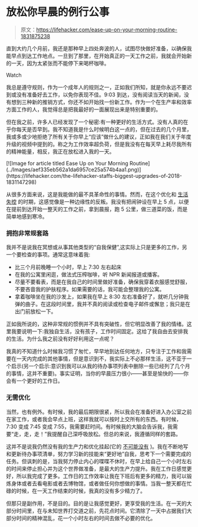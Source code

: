 # 放松你早晨的例行公事

> 原文：<https://lifehacker.com/ease-up-on-your-morning-routine-1831875238>

直到大约几个月前，我还是那种早上四处奔波的人，试图尽快做好准备，以确保我能早点到达工作地点。一旦到了那里，在开始真正的一天工作之前，我就会开始新的一天，因为太紧张而不能停下来喝杯咖啡。

Watch

我总是遵守规则，作为一个成年人的规则之一，正如我们所知，就是你永远不要迟到或没有准备好去工作，以免你表现不佳。9:03 到达，没有阅读当天的新闻，没有想到三种新的推销方式，你还不如开始找一份新工作。作为一个在生产率和效率方面工作的人，我觉得总是把我最好的一面展现出来是特别重要的。

但在我之前，许多人已经发现了一个秘密:有一种更好的生活方式。没有人真的在乎你每天是否早到。我不知道我是什么时候明白这一点的，但在过去的几个月里，我或多或少地拒绝了所有关于你早上“应该”做什么的建议，正如我在我们关于年度 升级的视频中提到的。称之为工作效率超负荷，但是我没有在每天早上耗尽我所有的精神能量，相反，我正在放松进入我的一天。

<aside data-commerce-source="inset" class="sc-16a0mhj-2 gAjHzr">[![Image for article titled Ease Up on Your Morning Routine](../Images/aef335eb562a1da6957ce25a574b4aa1.png)](https://lifehacker.com/the-lifehacker-staffs-biggest-upgrades-of-2018-1831147298)</aside>

从很多方面来说，这是我能做的最不具革命性的事情。然而，在这个优化和 [生活失控](https://lifehacker.com/these-coca-cola-hacks-are-as-pointless-as-they-are-ente-1827480241) 的时期，这感觉像是一种边缘性的反叛。我没有把闹钟设在早上 5 点，以便在提前到达开始一整天的工作之前，拿到晨报，跑 5 公里，做三道菜的饭，而是简单地感到寒冷。

### **拥抱非常规套路**

我并不是说我在冥想或从事其他类型的“自我保健”,这实际上只是更多的工作，另一个要检查的事项。通常这意味着我:

*   比三个月前晚睡一个小时，早上 7:30 左右起床
*   在我的公寓里闲逛，做法式压榨咖啡，听 NPR 新闻报道或播客。
*   尽量不要看表，而是在我自己的时间里做好准备，确保我穿着衣服感觉舒服，不要吝啬我的护肤程序。如果需要的话，我可能会整理我的公寓。
*   拿着咖啡坐在我的沙发上，如果我在早上 8:30 左右准备好了，就听几分钟我弹的曲子。在这段时间里，我并不真的阅读或检查电子邮件或懈怠；我只是在出门前放松一下。

正如我所说的，这种非常规的惯例并不具有突破性，但它明显改善了我的情绪。这里我要说明一下:我独自生活，没有孩子，工作时间固定。这给了我自由去安排我的生活。为什么我之前没有好好利用这一点呢？

我真的不知道什么时候我习惯了匆忙，早早地到达任何地方，只专注于工作和我需要在一天内完成的其他事情，但是意识到不，我实际上不必那样生活，这不亚于一个启示(另一个启示:意识到我可以从我的待办事项列表中删除一些已经列了几个月的事情，这并不重要)。事实证明，当你的早晨压力很小——甚至是愉快的——你会有一个更好的工作日。

### 无需优化

当然，也有例外。有时候，我的最后期限很紧，所以我会在准备好进入办公室之前在家工作，或者我会早点上班，这样我就可以按时上交所有的东西。有时候，7:30 变成 7:45 变成 7:55，我需要赶时间。有时候我的大脑会告诉我，我需要“走，走，走！”我提醒自己深呼吸放松。但总的来说，我遵循同样的套路。

这并不是说我仍然没有我的生产力和优化挂起(它的 [不可能没有](https://www.buzzfeednews.com/article/annehelenpetersen/millennials-burnout-generation-debt-work) )。我在不断地写和更新待办事项清单，努力学习新的技能来“更好地”自我，思考下一个需要完成的任务。但讽刺的是，当我努力停止内心的喋喋不休时，在早上给自己一个小时左右的时间来停止担心并为这个世界做准备，是最大的生产力提升。我在工作日感觉更好，所以我完成了更多。工作日的工作效率让我在下班后有更多的精力，我可以锻炼身体或者去看电影或者去博物馆，或者做任何你想做的事情。当我一整天都在忙碌的时候，在一天工作结束的时候，我真的没有多少精力了。

但那只是副作用，不是目的。目的是让我感觉更好，更享受我的生活。在一天的大部分时间里，在与未知世界打交道之前，先花点时间。它清除了一天中占据我们大部分时间的精神混乱，花一个小时左右的时间去做不必要的优化。